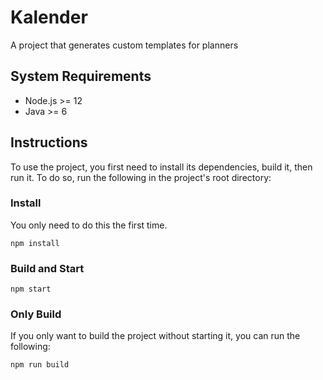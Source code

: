 # Kalender
A project that generates custom templates for planners

## System Requirements

- Node.js >= 12
- Java >= 6

## Instructions

To use the project, you first need to install its dependencies, build it, then run it. To do so, run the following in the project's root directory:

### Install

You only need to do this the first time.

```
npm install
```

### Build and Start

```
npm start
```

### Only Build

If you only want to build the project without starting it, you can run the following:

```
npm run build
```
